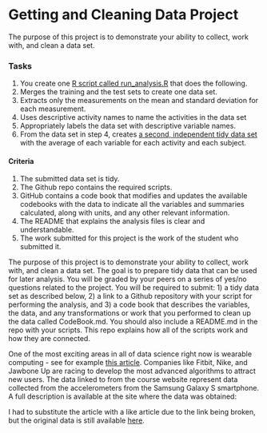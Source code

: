 # Getting and Cleaning Data Project

The purpose of this project is to demonstrate your ability to collect, work with, and clean a data set.

### Tasks
1. You create one <a href="https://github.com/mel-fortinsparks/datasciencecoursera-jhrspec/blob/main/getting-and-cleaning-data/project/run_analysis.R">R script called run_analysis.R</a> that does the following. 
2. Merges the training and the test sets to create one data set.
3. Extracts only the measurements on the mean and standard deviation for each measurement. 
4. Uses descriptive activity names to name the activities in the data set
5. Appropriately labels the data set with descriptive variable names. 
6. From the data set in step 4, creates <a href="https://github.com/mel-fortinsparks/datasciencecoursera-jhrspec/blob/main/getting-and-cleaning-data/project/tidyData.txt">a second, independent tidy data set</a> with the average of each variable for each activity and each subject.

#### Criteria
1. The submitted data set is tidy. 
2. The Github repo contains the required scripts.
3. GitHub contains a code book that modifies and updates the available codebooks with the data to indicate all the variables and summaries calculated, along with units, and any other relevant information.
4. The README that explains the analysis files is clear and understandable.
5. The work submitted for this project is the work of the student who submitted it.

The purpose of this project is to demonstrate your ability to collect, work with, and clean a data set. The goal is to prepare tidy data that can be used for later analysis. You will be graded by your peers on a series of yes/no questions related to the project. You will be required to submit: 1) a tidy data set as described below, 2) a link to a Github repository with your script for performing the analysis, and 3) a code book that describes the variables, the data, and any transformations or work that you performed to clean up the data called CodeBook.md. You should also include a README.md in the repo with your scripts. This repo explains how all of the scripts work and how they are connected.

One of the most exciting areas in all of data science right now is wearable computing - see for example <a href="https://towardsdatascience.com/scope-of-analytics-in-sports-world-37ed09c39860">this article</a>. Companies like Fitbit, Nike, and Jawbone Up are racing to develop the most advanced algorithms to attract new users. The data linked to from the course website represent data collected from the accelerometers from the Samsung Galaxy S smartphone. A full description is available at the site where the data was obtained:

I had to substitute the article with a like article due to the link being broken, but the original data is still available <a href="http://archive.ics.uci.edu/ml/datasets/Human+Activity+Recognition+Using+Smartphones">here</a>.
